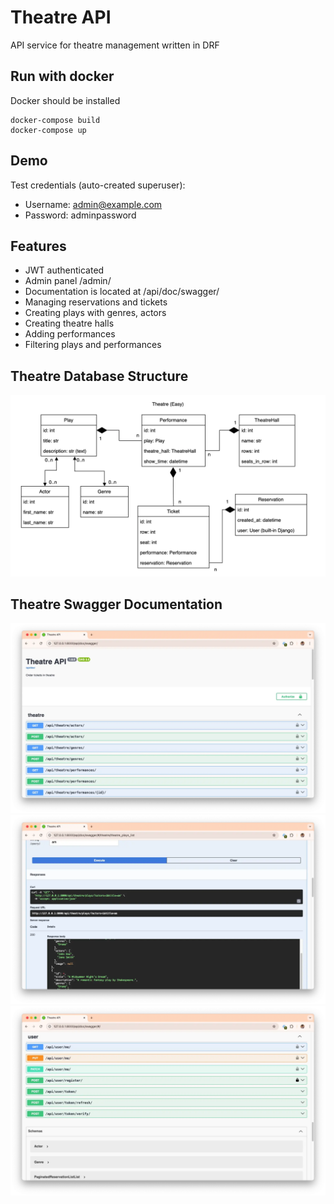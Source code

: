 # Theatre API

API service for theatre management written in DRF


## Run with docker

Docker should be installed

```shell
docker-compose build
docker-compose up
```

## Demo

Test credentials (auto-created superuser):
* Username: admin@example.com
* Password: adminpassword


## Features

* JWT authenticated
* Admin panel /admin/
* Documentation is located at /api/doc/swagger/
* Managing reservations and tickets
* Creating plays with genres, actors
* Creating theatre halls
* Adding performances
* Filtering plays and performances

## Theatre Database Structure

![Theatre Database Structure](images/theatre_diagram.webp)

## Theatre Swagger Documentation
![Theatre Database Structure](images/swagger_doc_image_demo1.webp)
![Theatre Database Structure](images/swagger_doc_image_demo2.webp)
![Theatre Database Structure](images/swagger_doc_image_demo3.webp)
